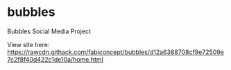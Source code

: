 # bubbles
Bubbles Social Media Project


View site here:
https://rawcdn.githack.com/fabiconcept/bubbles/d12a6388708cf9e72509e7c2f8f40d422c1de10a/home.html

